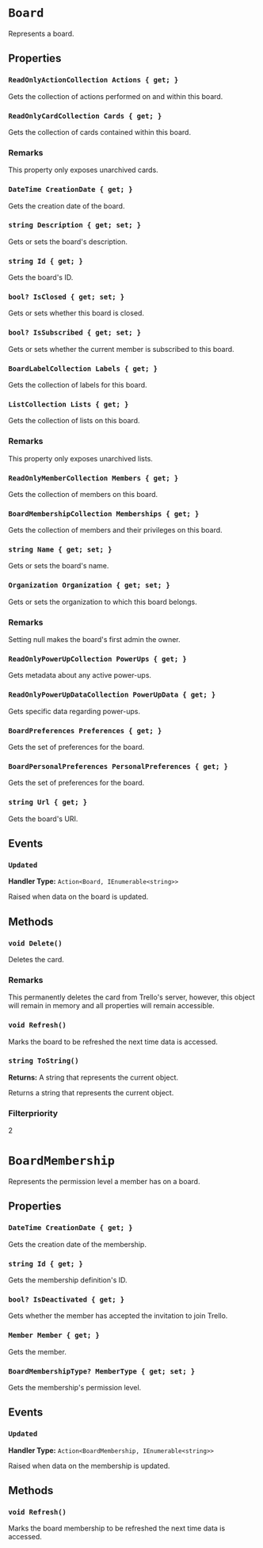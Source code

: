 # `Board`

Represents a board.

## Properties

### `ReadOnlyActionCollection Actions { get; }`

Gets the collection of actions performed on and within this board.

### `ReadOnlyCardCollection Cards { get; }`

Gets the collection of cards contained within this board.

### Remarks

This property only exposes unarchived cards.

### `DateTime CreationDate { get; }`

Gets the creation date of the board.

### `string Description { get; set; }`

Gets or sets the board's description.

### `string Id { get; }`

Gets the board's ID.

### `bool? IsClosed { get; set; }`

Gets or sets whether this board is closed.

### `bool? IsSubscribed { get; set; }`

Gets or sets whether the current member is subscribed to this board.

### `BoardLabelCollection Labels { get; }`

Gets the collection of labels for this board.

### `ListCollection Lists { get; }`

Gets the collection of lists on this board.

### Remarks

This property only exposes unarchived lists.

### `ReadOnlyMemberCollection Members { get; }`

Gets the collection of members on this board.

### `BoardMembershipCollection Memberships { get; }`

Gets the collection of members and their privileges on this board.

### `string Name { get; set; }`

Gets or sets the board's name.

### `Organization Organization { get; set; }`

Gets or sets the organization to which this board belongs.

### Remarks

Setting null makes the board's first admin the owner.

### `ReadOnlyPowerUpCollection PowerUps { get; }`

Gets metadata about any active power-ups.

### `ReadOnlyPowerUpDataCollection PowerUpData { get; }`

Gets specific data regarding power-ups.

### `BoardPreferences Preferences { get; }`

Gets the set of preferences for the board.

### `BoardPersonalPreferences PersonalPreferences { get; }`

Gets the set of preferences for the board.

### `string Url { get; }`

Gets the board's URI.

## Events

### `Updated`

**Handler Type:** `Action<Board, IEnumerable<string>>`

Raised when data on the board is updated.

## Methods

### `void Delete()`

Deletes the card.

### Remarks

This permanently deletes the card from Trello's server, however, this object will
            remain in memory and all properties will remain accessible.

### `void Refresh()`

Marks the board to be refreshed the next time data is accessed.

### `string ToString()`

**Returns:** A string that represents the current object.

Returns a string that represents the current object.

### Filterpriority

2

# `BoardMembership`

Represents the permission level a member has on a board.

## Properties

### `DateTime CreationDate { get; }`

Gets the creation date of the membership.

### `string Id { get; }`

Gets the membership definition's ID.

### `bool? IsDeactivated { get; }`

Gets whether the member has accepted the invitation to join Trello.

### `Member Member { get; }`

Gets the member.

### `BoardMembershipType? MemberType { get; set; }`

Gets the membership's permission level.

## Events

### `Updated`

**Handler Type:** `Action<BoardMembership, IEnumerable<string>>`

Raised when data on the membership is updated.

## Methods

### `void Refresh()`

Marks the board membership to be refreshed the next time data is accessed.


